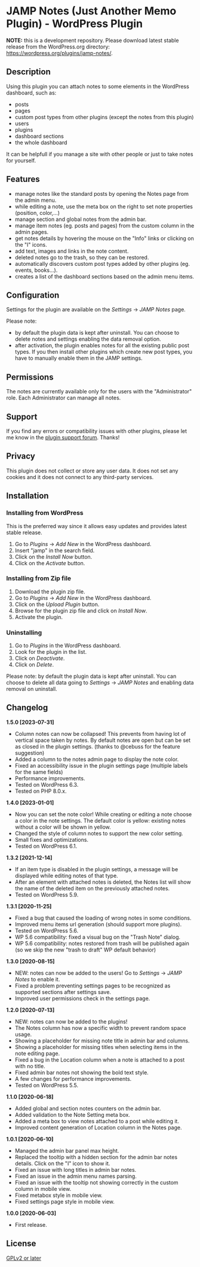 # JAMP Notes (Just Another Memo Plugin) - WordPress Plugin

**NOTE:** this is a development repository. Please download latest stable release from the WordPress.org directory: https://wordpress.org/plugins/jamp-notes/.

## Description

Using this plugin you can attach notes to some elements in the WordPress dashboard, such as:

- posts
- pages
- custom post types from other plugins (except the notes from this plugin)
- users
- plugins
- dashboard sections
- the whole dashboard

It can be helpfull if you manage a site with other people or just to take notes for yourself.

## Features

- manage notes like the standard posts by opening the Notes page from the admin menu.
- while editing a note, use the meta box on the right to set note properties (position, color,...)
- manage section and global notes from the admin bar.
- manage item notes (eg. posts and pages) from the custom column in the admin pages.
- get notes details by hovering the mouse on the "Info" links or clicking on the "I" icons.
- add text, images and links in the note content.
- deleted notes go to the trash, so they can be restored.
- automatically discovers custom post types added by other plugins (eg. events, books...).
- creates a list of the dashboard sections based on the admin menu items.

## Configuration

Settings for the plugin are available on the *Settings* -> *JAMP Notes* page.

Please note:

- by default the plugin data is kept after uninstall. You can choose to delete notes and settings enabling the data removal option.
- after activation, the plugin enables notes for all the existing public post types. If you then install other plugins which create new post types, you have to manually enable them in the JAMP settings.

## Permissions

The notes are currently available only for the users with the "Administrator" role.
Each Administrator can manage all notes.

## Support

If you find any errors or compatibility issues with other plugins, please let me know in the [plugin support forum](https://wordpress.org/support/plugin/jamp-notes/). Thanks!

## Privacy

This plugin does not collect or store any user data. It does not set any cookies and it does not connect to any third-party services.

## Installation

### Installing from WordPress

This is the preferred way since it allows easy updates and provides latest stable release.

1. Go to *Plugins* -> *Add New* in the WordPress dashboard.
2. Insert "jamp" in the search field.
3. Click on the *Install Now* button.
4. Click on the *Activate* button.

### Installing from Zip file

1. Download the plugin zip file.
2. Go to *Plugins* -> *Add New* in the WordPress dashboard.
3. Click on the *Upload Plugin* button.
4. Browse for the plugin zip file and click on *Install Now*.
5. Activate the plugin.

### Uninstalling

1. Go to *Plugins* in the WordPress dashboard.
2. Look for the plugin in the list.
3. Click on *Deactivate*.
4. Click on *Delete*.

Please note: by default the plugin data is kept after uninstall. You can choose to delete all data going to *Settings* -> *JAMP Notes* and enabling data removal on uninstall.

## Changelog

**1.5.0 [2023-07-31]**

- Column notes can now be collapsed! This prevents from having lot of vertical space taken by notes. By default notes are open but can be set as closed in the plugin settings. (thanks to @cebuss for the feature suggestion)
- Added a column to the notes admin page to display the note color.
- Fixed an accessibility issue in the plugin settings page (multiple labels for the same fields)
- Performance improvements.
- Tested on WordPress 6.3.
- Tested on PHP 8.0.x.

**1.4.0 [2023-01-01]**

- Now you can set the note color! While creating or editing a note choose a color in the note settings. The default color is yellow: existing notes without a color will be shown in yellow.
- Changed the style of column notes to support the new color setting.
- Small fixes and optimizations.
- Tested on WordPress 6.1.

**1.3.2 [2021-12-14]**

- If an item type is disabled in the plugin settings, a message will be displayed while editing notes of that type.
- After an element with attached notes is deleted, the Notes list will show the name of the deleted item on the previously attached notes.
- Tested on WordPress 5.9.

**1.3.1 [2020-11-25]**

- Fixed a bug that caused the loading of wrong notes in some conditions.
- Improved menu items url generation (should support more plugins).
- Tested on WordPress 5.6.
- WP 5.6 compatibility: fixed a visual bug on the "Trash Note" dialog.
- WP 5.6 compatibility: notes restored from trash will be published again (so we skip the new "trash to draft" WP default behavior)

**1.3.0 [2020-08-15]**

- NEW: notes can now be added to the users! Go to *Settings* -> *JAMP Notes* to enable it.
- Fixed a problem preventing settings pages to be recognized as supported sections after settings save.
- Improved user permissions check in the settings page.

**1.2.0 [2020-07-13]**

- NEW: notes can now be added to the plugins!
- The Notes column has now a specific width to prevent random space usage.
- Showing a placeholder for missing note title in admin bar and columns.
- Showing a placeholder for missing titles when selecting items in the note editing page.
- Fixed a bug in the Location column when a note is attached to a post with no title.
- Fixed admin bar notes not showing the bold text style.
- A few changes for performance improvements.
- Tested on WordPress 5.5.

**1.1.0 [2020-06-18]**

- Added global and section notes counters on the admin bar.
- Added validation to the Note Setting meta box.
- Added a meta box to view notes attached to a post while editing it.
- Improved content generation of Location column in the Notes page.

**1.0.1 [2020-06-10]**

- Managed the admin bar panel max height.
- Replaced the tooltip with a hidden section for the admin bar notes details. Click on the "I" icon to show it.
- Fixed an issue with long titles in admin bar notes.
- Fixed an issue in the admin menu names parsing.
- Fixed an issue with the tooltip not showing correctly in the custom column in mobile view.
- Fixed metabox style in mobile view.
- Fixed settings page style in mobile view.

**1.0.0 [2020-06-03]**

- First release.

## License
[GPLv2 or later](http://www.gnu.org/licenses/gpl-2.0.html)